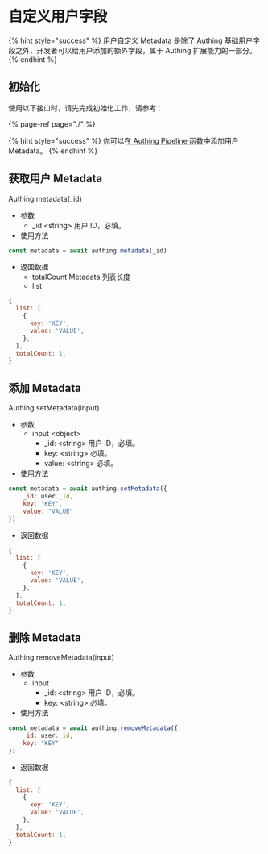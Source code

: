 # 自定义用户字段

{% hint style="success" %}
用户自定义 Metadata 是除了 Authing 基础用户字段之外，开发者可以给用户添加的额外字段，属于 Authing 扩展能力的一部分。
{% endhint %}

## 初始化 <a id="init-sdk"></a>

使用以下接口时，请先完成初始化工作，请参考：

{% page-ref page="./" %}

{% hint style="success" %}
你可以在[ Authing Pipeline 函数](../../extensibility/pipeline/)中添加用户 Metadata。
{% endhint %}

## 获取用户 Metadata <a id="add-metadata"></a>

Authing.metadata\(\_id\)

* 参数
  * \_id &lt;string&gt; 用户 ID，必填。
* 使用方法

```javascript
const metadata = await authing.metadata(_id)
```

* 返回数据
  * totalCount  Metadata 列表长度
  * list 

```javascript
{
  list: [
    {
      key: 'KEY',
      value: 'VALUE',
    },
  ],
  totalCount: 1,
}
```

## 添加 Metadata <a id="add-metadata"></a>

Authing.setMetadata\(input\)

* 参数
  * input &lt;object&gt;
    * \_id: &lt;string&gt; 用户 ID，必填。
    * key: &lt;string&gt;  必填。
    * value: &lt;string&gt; 必填。
* 使用方法

```javascript
const metadata = await authing.setMetadata({
    _id: user._id,
    key: "KEY",
    value: "VALUE"
})
```

* 返回数据

```javascript
{
  list: [
    {
      key: 'KEY',
      value: 'VALUE',
    },
  ],
  totalCount: 1,
}
```

## 删除 Metadata <a id="remove-metadata"></a>

Authing.removeMetadata\(input\)

* 参数
  * input
    * \_id: &lt;string&gt; 用户 ID，必填。
    * key: &lt;string&gt; 必填。
* 使用方法

```javascript
const metadata = await authing.removeMetadata({
    _id: user._id,
    key: "KEY"
})
```

* 返回数据

```javascript
{
  list: [
    {
      key: 'KEY',
      value: 'VALUE',
    },
  ],
  totalCount: 1,
}
```

